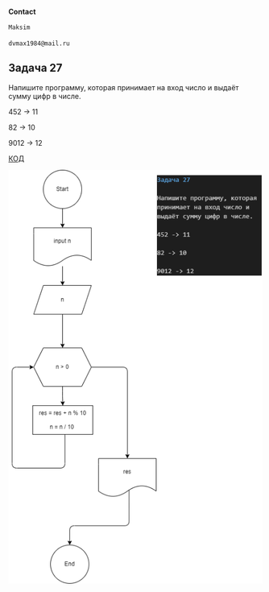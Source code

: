 **Contact**
    
    Maksim 

    dvmax1984@mail.ru

## Задача 27

Напишите программу, которая принимает на вход число и выдаёт сумму цифр в числе.

452 -> 11

82 -> 10

9012 -> 12

[КОД](Program.cs)

![Блок-схема](diagramma.drawio.png)